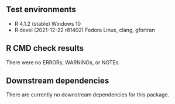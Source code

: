 ## Test environments
* R 4.1.2 (stable) Windows 10
* R devel (2021-12-22 r81402) Fedora Linux, clang, gfortran

## R CMD check results
There were no ERRORs, WARNINGs, or NOTEs.

## Downstream dependencies
There are currently no downstream dependencies for this package.
